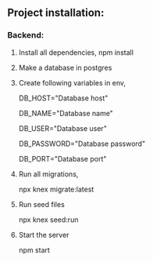 
## Project installation:

### Backend:

1. Install all dependencies, 
    npm install

2. Make a database in postgres

3. Create following variables in env,

    DB_HOST="Database host"
    
    DB_NAME="Database name"
    
    DB_USER="Database user"
    
    DB_PASSWORD="Database password"
    
    DB_PORT="Database port"

4. Run all migrations,

    npx knex migrate:latest

5. Run seed files

    npx knex seed:run

6. Start the server

    npm start
